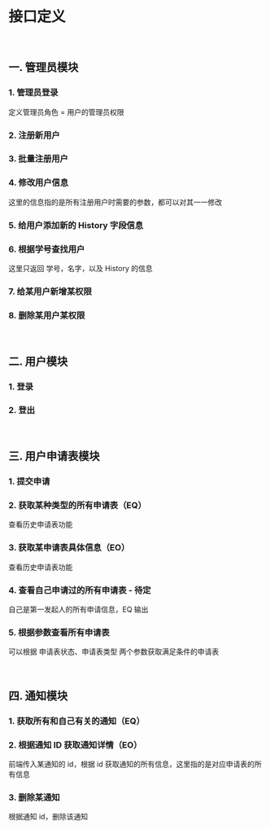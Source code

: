 # 接口定义

<br>

## 一. 管理员模块

### 1. 管理员登录

定义管理员角色 = 用户的管理员权限

### 2. 注册新用户

### 3. 批量注册用户

### 4. 修改用户信息

这里的信息指的是所有注册用户时需要的参数，都可以对其一一修改

### 5. 给用户添加新的 History 字段信息

### 6. 根据学号查找用户

这里只返回 学号，名字，以及 History 的信息

### 7. 给某用户新增某权限

### 8. 删除某用户某权限

<br>

## 二. 用户模块

### 1. 登录

### 2. 登出

<br>

## 三. 用户申请表模块

### 1. 提交申请

### 2. 获取某种类型的所有申请表（EQ）

查看历史申请表功能

### 3. 获取某申请表具体信息（EO）

查看历史申请表功能

### 4. 查看自己申请过的所有申请表 - 待定

自己是第一发起人的所有申请信息，EQ 输出

### 5. 根据参数查看所有申请表

可以根据 申请表状态、申请表类型 两个参数获取满足条件的申请表

<br>

## 四. 通知模块

### 1. 获取所有和自己有关的通知（EQ）

### 2. 根据通知 ID 获取通知详情（EO）

前端传入某通知的 id，根据 id 获取通知的所有信息，这里指的是对应申请表的所有信息

### 3. 删除某通知

根据通知 id，删除该通知
